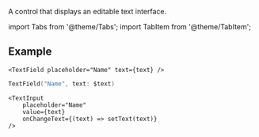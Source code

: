 ---
---

A control that displays an editable text interface.

import Tabs from '@theme/Tabs';
import TabItem from '@theme/TabItem';

## Example

<Tabs>
<TabItem value="srn" label="swiftui-react-native">

```tsx
<TextField placeholder="Name" text={text} />
```

</TabItem>
<TabItem value="swiftui" label="SwiftUI">

```swift
TextField("Name", text: $text)
```

</TabItem>
<TabItem value="react-native" label="React Native">

```tsx
<TextInput
    placeholder="Name"
    value={text}
    onChangeText={(text) => setText(text)}
/>
```

</TabItem>
</Tabs>